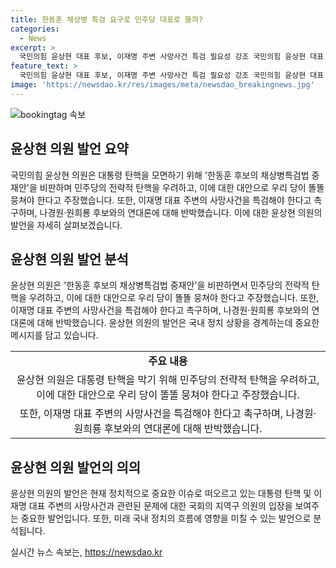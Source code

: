 ```yaml
---
title: 한동훈 채상병 특검 요구로 민주당 대표로 뜰까?
categories:
  - News
excerpt: >
  국민의힘 윤상현 대표 후보, 이재명 주변 사망사건 특검 필요성 강조 국민의힘 윤상현 대표 후보는 한동훈 후보의 채상병특검법 중재안을 비판하며, 이로 인한 탄핵 가능성을 지적했다. 또한, 이재명 대표 주변 사망 사건에 대한 특검 필요성을 강조하며 민주당을 비판했다. 연대론에 대해서도 부정적인 입장을 피력했다. 윤 후보는 대통령 개인보다 정부를 지키는 것이 중요하다고 강조했다.
feature_text: >
  국민의힘 윤상현 대표 후보, 이재명 주변 사망사건 특검 필요성 강조 국민의힘 윤상현 대표 후보는 한동훈 후보의 채상병특검법 중재안을 비판하며, 이로 인한 탄핵 가능성을 지적했다. 또한, 이재명 대표 주변 사망 사건에 대한 특검 필요성을 강조하며 민주당을 비판했다. 연대론에 대해서도 부정적인 입장을 피력했다. 윤 후보는 대통령 개인보다 정부를 지키는 것이 중요하다고 강조했다.
image: 'https://newsdao.kr/res/images/meta/newsdao_breakingnews.jpg'
---
```


<p><img src="https://newsdao.kr/res/images/meta/newsdao_breakingnews.jpg" alt="bookingtag 속보" /></p>

<h2 data-ke-size="size26">윤상현 의원 발언 요약</h2>

<p data-ke-size="size16">국민의힘 윤상현 의원은 대통령 탄핵을 모면하기 위해 '한동훈 후보의 채상병특검법 중재안'을 비판하며 민주당의 전략적 탄핵을 우려하고, 이에 대한 대안으로 우리 당이 똘똘 뭉쳐야 한다고 주장했습니다. 또한, 이재명 대표 주변의 사망사건을 특검해야 한다고 촉구하며, 나경원·원희룡 후보와의 연대론에 대해 반박했습니다. 이에 대한 윤상현 의원의 발언을 자세히 살펴보겠습니다.</p>

<h2 data-ke-size="size26">윤상현 의원 발언 분석</h2>

<p data-ke-size="size16">윤상현 의원은 '한동훈 후보의 채상병특검법 중재안'을 비판하면서 민주당의 전략적 탄핵을 우려하고, 이에 대한 대안으로 우리 당이 똘똘 뭉쳐야 한다고 주장했습니다. 또한, 이재명 대표 주변의 사망사건을 특검해야 한다고 촉구하며, 나경원·원희룡 후보와의 연대론에 대해 반박했습니다. 윤상현 의원의 발언은 국내 정치 상황을 경계하는데 중요한 메시지를 담고 있습니다.</p>

<table>
  <tr>
    <td style="text-align: center; height: 17px;"><b>주요 내용</b></td>
  </tr>
  <tr>
    <td style="text-align: center; height: 17px;">윤상현 의원은 대통령 탄핵을 막기 위해 민주당의 전략적 탄핵을 우려하고, 이에 대한 대안으로 우리 당이 똘똘 뭉쳐야 한다고 주장했습니다.</td>
  </tr>
  <tr>
    <td style="text-align: center; height: 17px;">또한, 이재명 대표 주변의 사망사건을 특검해야 한다고 촉구하며, 나경원·원희룡 후보와의 연대론에 대해 반박했습니다.</td>
  </tr>
</table>

<h2 data-ke-size="size26">윤상현 의원 발언의 의의</h2>

<p data-ke-size="size16">윤상현 의원의 발언은 현재 정치적으로 중요한 이슈로 떠오르고 있는 대통령 탄핵 및 이재명 대표 주변의 사망사건과 관련된 문제에 대한 국회의 지역구 의원의 입장을 보여주는 중요한 발언입니다. 또한, 미래 국내 정치의 흐름에 영향을 미칠 수 있는 발언으로 분석됩니다.</p>
실시간 뉴스 속보는, <a href="https://newsdao.kr" rel="dofollow">https://newsdao.kr</a>


